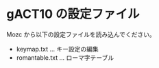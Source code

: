 # gACT10 の設定ファイル

Mozc から以下の設定ファイルを読み込んでください。

- keymap.txt ... キー設定の編集
- romantable.txt ... ローマ字テーブル

